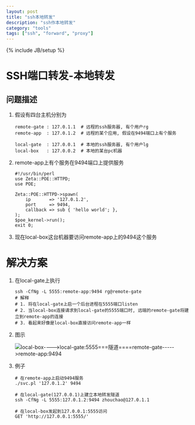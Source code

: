```yaml
---
layout: post
title: "ssh本地转发"
description: "ssh作本地转发"
category: "tools"
tags: ["ssh", "forward", "proxy"]
---
```


{% include JB/setup %}


# SSH端口转发-本地转发

## 问题描述
1. 假设有四台主机分别为

   ```
   remote-gate : 127.0.1.1  # 远程的ssh服务器, 有个用户rg
   remote-app  : 127.0.1.2  # 远程的某个应用, 假设在9494端口上有个服务
   
   local-gate  : 127.0.0.1  # 本地的ssh服务器, 有个用户lg
   local-box   : 127.0.0.2  # 本地的某台pc机器
   ```
2. remote-app上有个服务在9494端口上提供服务

   ```
   #!/usr/bin/perl
   use Zeta::POE::HTTPD;
   use POE;

   Zeta::POE::HTTPD->spawn( 
       ip       => '127.0.1.2',
       port     => 9494, 
       callback => sub { 'hello world'; },
   );
   $poe_kernel->run();
   exit 0;
   ```
3. 现在local-box这台机器要访问remote-app上的9494这个服务

# 解决方案
1. 在local-gate上执行

   ```
   ssh -CfNg -L 5555:remote-app:9494 rg@remote-gate
   # 解释
   # 1. 将在local-gate上启一个后台进程在5555端口listen
   # 2. 当local-box连接请求到local-gate的5555端口时, 远端的remote-gate将建立到remote-app的连接
   # 3. 看起来好像是local-box直接访问remote-app一样
   ```
2. 图示

   ![local-box---->local-gate:5555===隧道====remote-gate----->remote-app:9494](images/local_proxy.png)
3. 例子
   
   ```
   # 在remote-app上启动9494服务
   ./svc.pl '127.0.1.2' 9494

   # 在local-gate(127.0.0.1)上建立本地转发隧道
   ssh -CfNg -L 5555:127.0.1.2:9494 zhouchao@127.0.1.1

   # 在local-box发起到127.0.0.1:5555访问
   GET 'http://127.0.0.1:5555/' 
   ```

